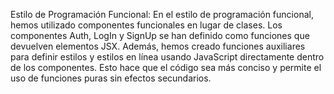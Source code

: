 
Estilo de Programación Funcional:
En el estilo de programación funcional, hemos utilizado componentes funcionales en lugar de clases.
Los componentes Auth, LogIn y SignUp se han definido como funciones que devuelven elementos JSX.
Además, hemos creado funciones auxiliares para definir estilos y estilos en línea usando JavaScript directamente dentro de los componentes. 
Esto hace que el código sea más conciso y permite el uso de funciones puras sin efectos secundarios.
